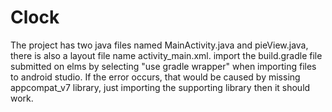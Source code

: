 Clock
=====
The project has two java files named MainActivity.java and pieView.java, there is also a layout file name activity_main.xml. import the build.gradle file submitted on elms by selecting "use gradle wrapper" when importing files to android studio. If the error occurs, that would be caused by missing appcompat_v7 library, just importing the supporting library then it should work.
